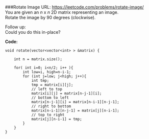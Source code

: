 ###Rotate Image
URL: https://leetcode.com/problems/rotate-image/</br>
You are given an _n_ x _n_ 2D matrix representing an image.</br>
Rotate the image by 90 degrees (clockwise).</br>

Follow up:</br>
Could you do this in-place?

__Code:__

	void rotate(vector<vector<int> > &matrix) {

	    int n = matrix.size();

	    for( int i=0; i<n/2; i++ ){
	        int low=i, high=n-i-1;
	        for (int j=low; j<high; j++){
	            int tmp;
	            tmp = matrix[i][j];
	            // left to top 
	            matrix[i][j] = matrix[n-j-1][i];
	            // bottom to left
	            matrix[n-j-1][i] = matrix[n-i-1][n-j-1];
	            // right to bottom
	            matrix[n-i-1][n-j-1] = matrix[j][n-i-1];
	            // top to right
	            matrix[j][n-i-1] = tmp;
	        }
	    }
	}